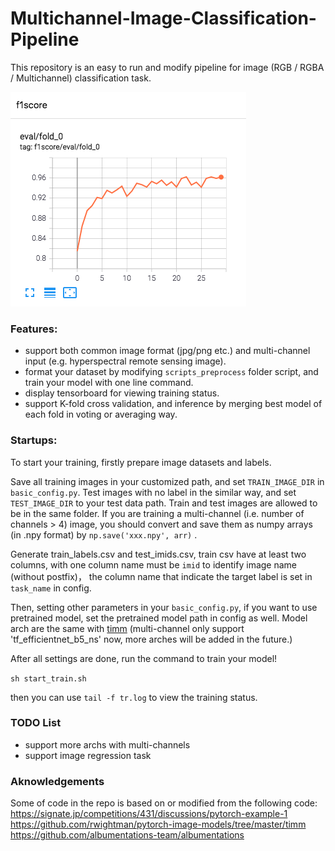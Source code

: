 # Multichannel-Image-Classification-Pipeline

This repository is an easy to run and modify pipeline for image (RGB / RGBA / Multichannel) classification task.


![image-20210624150748970](assets/image-20210624150748970.png)

### Features:

- support both common image format (jpg/png etc.) and multi-channel input (e.g. hyperspectral remote sensing image).
- format your dataset by modifying ```scripts_preprocess``` folder script, and train your model with one line command.
- display tensorboard for viewing training status.
- support K-fold cross validation, and inference by merging best model of each fold in voting or averaging way.



### Startups:

To start your training, firstly prepare image datasets and labels. 

Save all training images in your customized path, and set ```TRAIN_IMAGE_DIR``` in ```basic_config.py```. Test images with no label in the similar way, and set ```TEST_IMAGE_DIR``` to your test data path. Train and test images are allowed to be in the same folder. If you are training a multi-channel (i.e. number of channels > 4) image, you should convert and save them as numpy arrays (in .npy format) by ```np.save('xxx.npy', arr)``` .

Generate train_labels.csv and test_imids.csv, train csv have at least two columns, with one column name must be ```imid``` to identify image name (without postfix)， the column name that indicate the target label is set in ```task_name``` in config.

Then, setting other parameters in your ```basic_config.py```, if you want to use pretrained model, set the pretrained model path in config as well. Model arch are the same with [timm](https://github.com/rwightman/pytorch-image-models) (multi-channel only support 'tf_efficientnet_b5_ns' now, more arches will be added in the future.)

After all settings are done, run the command to train your model!

``` sh start_train.sh ```

then you can use ```tail -f tr.log``` to view the training status.




### TODO List

- support more archs with multi-channels
- support image regression task




### Aknowledgements

Some of code in the repo is based on or modified from the following code:
https://signate.jp/competitions/431/discussions/pytorch-example-1
https://github.com/rwightman/pytorch-image-models/tree/master/timm
https://github.com/albumentations-team/albumentations


